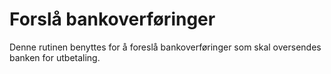 # Forslå bankoverføringer
Denne rutinen benyttes for å foreslå bankoverføringer som skal oversendes banken for utbetaling.
